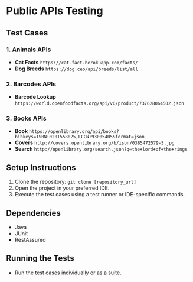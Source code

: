 # Public APIs Testing

## Test Cases

### 1. Animals APIs
- **Cat Facts** `https://cat-fact.herokuapp.com/facts/`
- **Dog Breeds** `https://dog.ceo/api/breeds/list/all`

### 2. Barcodes APIs
- **Barcode Lookup** `https://world.openfoodfacts.org/api/v0/product/737628064502.json`

### 3. Books APIs
- **Book** `https://openlibrary.org/api/books?bibkeys=ISBN:0201558025,LCCN:93005405&format=json`
- **Covers** `http://covers.openlibrary.org/b/isbn/0385472579-S.jpg`
- **Search** `http://openlibrary.org/search.json?q=the+lord+of+the+rings`


## Setup Instructions
1. Clone the repository: `git clone [repository_url]`
2. Open the project in your preferred IDE.
3. Execute the test cases using a test runner or IDE-specific commands.

## Dependencies
- Java
- JUnit
- RestAssured

## Running the Tests
- Run the test cases individually or as a suite.


